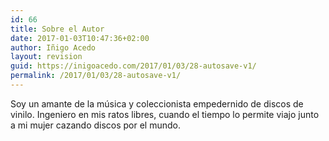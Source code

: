```yaml
---
id: 66
title: Sobre el Autor
date: 2017-01-03T10:47:36+02:00
author: Iñigo Acedo
layout: revision
guid: https://inigoacedo.com/2017/01/03/28-autosave-v1/
permalink: /2017/01/03/28-autosave-v1/
---
```

Soy un amante de la música y coleccionista empedernido de discos de vinilo. Ingeniero en mis ratos libres, cuando el tiempo lo permite viajo junto a mi mujer cazando discos por el mundo.